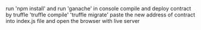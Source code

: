 run 'npm install' and run 'ganache' in console
compile and deploy contract by truffle
'truffle compile'
'truffle migrate'
paste the new address of contract into index.js file and open the browser with live server